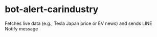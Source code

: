 # bot-alert-carindustry
Fetches live data (e.g., Tesla Japan price or EV news)  and sends LINE Notify message
